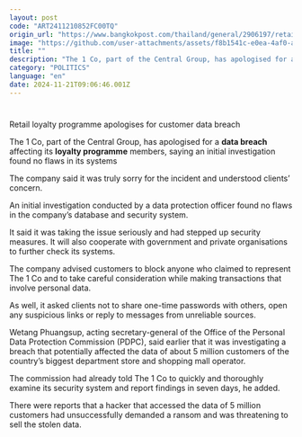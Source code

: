```yaml
---
layout: post
code: "ART2411210852FC00TQ"
origin_url: "https://www.bangkokpost.com/thailand/general/2906197/retail-loyalty-programme-apologises-for-customer-data-breach"
image: "https://github.com/user-attachments/assets/f8b1541c-e0ea-4af0-a594-f8160a09d80c"
title: ""
description: "The 1 Co, part of the Central Group, has apologised for a  data breach  affecting its  loyalty programme  members, saying an initial investigation found no flaws in its systems"
category: "POLITICS"
language: "en"
date: 2024-11-21T09:06:46.001Z
---
```


# 

Retail loyalty programme apologises for customer data breach

The 1 Co, part of the Central Group, has apologised for a **data breach** affecting its **loyalty programme** members, saying an initial investigation found no flaws in its systems

The company said it was truly sorry for the incident and understood clients’ concern.

An initial investigation conducted by a data protection officer found no flaws in the company’s database and security system.

It said it was taking the issue seriously and had stepped up security measures. It will also cooperate with government and private organisations to further check its systems.

The company advised customers to block anyone who claimed to represent The 1 Co and to take careful consideration while making transactions that involve personal data.

As well, it asked clients not to share one-time passwords with others, open any suspicious links or reply to messages from unreliable sources.

Wetang Phuangsup, acting secretary-general of the Office of the Personal Data Protection Commission (PDPC), said earlier that it was investigating a breach that potentially affected the data of about 5 million customers of the country’s biggest department store and shopping mall operator.

The commission had already told The 1 Co to quickly and thoroughly examine its security system and report findings in seven days, he added.

There were reports that a hacker that accessed the data of 5 million customers had unsuccessfully demanded a ransom and was threatening to sell the stolen data.